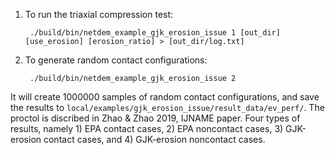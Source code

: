 1. To run the triaxial compression test:

        ./build/bin/netdem_example_gjk_erosion_issue 1 [out_dir] [use_erosion] [erosion_ratio] > [out_dir/log.txt]

2. To generate random contact configurations:

        ./build/bin/netdem_example_gjk_erosion_issue 2

It will create 1000000 samples of random contact configurations, and save the results to ``local/examples/gjk_erosion_issue/result_data/ev_perf/``. The proctol is discribed in Zhao & Zhao 2019, IJNAME paper. Four types of results, namely 1) EPA contact cases, 2) EPA noncontact cases, 3) GJK-erosion contact cases, and 4) GJK-erosion noncontact cases.